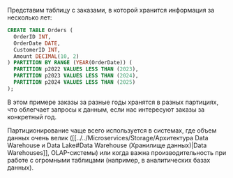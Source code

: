 Представим таблицу с заказами, в которой хранится информация за несколько лет:

```SQL
CREATE TABLE Orders (
  OrderID INT,
  OrderDate DATE,
  CustomerID INT,
  Amount DECIMAL(10, 2)
) PARTITION BY RANGE (YEAR(OrderDate)) (
  PARTITION p2022 VALUES LESS THAN (2023),
  PARTITION p2023 VALUES LESS THAN (2024),
  PARTITION p2024 VALUES LESS THAN (2025)
);
```

В этом примере заказы за разные годы хранятся в разных партициях, что облегчает запросы к данным, если нас интересуют заказы за конкретный год.

Партиционирование чаще всего используется в системах, где объем данных очень велик ([[../../Microservices/Storage/Архитектура Data Warehouse и Data Lake#Data Warehouse (Хранилище данных)|Data Warehouses]], OLAP-системы) или когда важна производительность при работе с огромными таблицами (например, в аналитических базах данных).